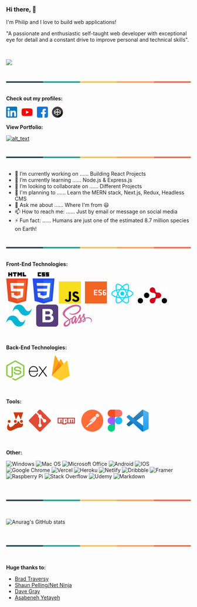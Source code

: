 ### Hi there, 👋

I'm Philip and I love to build web applications! 

"A passionate and enthusiastic self-taught web developer with exceptional eye for detail and a constant drive to improve personal and technical skills".

&nbsp;

![](https://komarev.com/ghpvc/?username=philipHinch&style=for-the-badge&color=blueviolet)

&nbsp;
![This is an image](https://raw.githubusercontent.com/philipHinch/underline/main/underline.png)
&nbsp;

**Check out my profiles:**

[<img src="/assets/linkedin.png" width="30" title="LinkedIn">](https://www.linkedin.com/in/philip-hinchsliff/) &nbsp; [<img src="/assets/youtube.png" width="30" title="YouTube">](https://www.youtube.com/channel/UCjHdpf8Osw8L3yqh67-4YVg) &nbsp; [<img src="/assets/facebook.png" width="30" title="Facebook">](https://www.facebook.com/philiphinchsliff/) &nbsp; [<img src="/assets/codepen.png" width="30" title="Codepen">](https://codepen.io/neo90sr)

**View Portfolio:**

[<img alt="alt_text" width="120px" src="https://raw.githubusercontent.com/philipHinch/modern-portfolio/main/src/assets/previews/modern_portfolio_wide.png" />](https://philiphinchsliff.vercel.app/)

&nbsp;
![This is an image](https://raw.githubusercontent.com/philipHinch/underline/main/underline.png)
&nbsp;

- 🔭 I’m currently working on ...... Building React Projects
- 🌱 I’m currently learning ...... Node.js & Express.js
- 👯 I’m looking to collaborate on ...... Different Projects
- 🔨 I'm planning to ...... Learn the MERN stack, Next.js, Redux, Headless CMS
- 💬 Ask me about ...... Where I'm from :smiley:
- 📫 How to reach me: ...... Just by email or message on social media 
- ⚡ Fun fact: ...... Humans are just one of the estimated 8.7 million species on Earth!

&nbsp;
![This is an image](https://raw.githubusercontent.com/philipHinch/underline/main/underline.png)
&nbsp;


**Front-End Technologies:**
<div>
<img src="/assets/htmllogo.svg" width="60" title="HTML 5"> &nbsp; <img src="/assets/csslogo.svg" width="60" title="CSS 3"> &nbsp; <img src="/assets/jslogo.svg" width="60" title="JavaScript"> &nbsp; <img src="/assets/es6logo.svg" width="60" title="ES6+"> &nbsp; <img src="/assets/react.svg" width="60" title="React"> &nbsp; <img src="/assets/reactrouter.svg" width="80" title="React Router 6"> &nbsp; <img src="/assets/tailwind.svg" width="70" height="60" title="Tailwind CSS"> &nbsp; <img src="/assets/bootstraplogo.svg" width="60" title="Bootstrap 5"> &nbsp; <img src="/assets/sasslogo.svg" width="80" title="Sass">
 </div>
 
 &nbsp;

**Back-End Technologies:**
<div>
<img src="/assets/node.svg" width="50" title="Node"> &nbsp; <img src="/assets/express.svg" width="50" title="Express"> &nbsp; <img src="/assets/firebase.svg" width="50" title="Firebase"> 
</div>

&nbsp;

**Tools:**
<div>
<img src="/assets/jestlogo.svg" width="50" title="Jest"> &nbsp; <img src="/assets/gitlogo.png" width="60" title="Git"> &nbsp; <img src="/assets/npmicon.svg" width="60" title="npm"> &nbsp; <img src="/assets/postman.svg" width="60" title="Postman"> &nbsp; <img src="/assets/figmalogo.svg" width="40" title="Figma"> &nbsp; <img src="/assets/vscodelogo.svg" width="60" title="VS Code"> 
</div>

&nbsp;

**Other:**
<br>

![Windows](https://img.shields.io/badge/Windows-0078D6?style=for-the-badge&logo=windows&logoColor=white) 	![Mac OS](https://img.shields.io/badge/mac%20os-000000?style=for-the-badge&logo=macos&logoColor=F0F0F0) ![Microsoft Office](https://img.shields.io/badge/Microsoft_Office-D83B01?style=for-the-badge&logo=microsoft-office&logoColor=white) ![Android](https://img.shields.io/badge/Android-3DDC84?style=for-the-badge&logo=android&logoColor=white) ![IOS](https://img.shields.io/badge/iOS-000000?style=for-the-badge&logo=ios&logoColor=white)	![Google Chrome](https://img.shields.io/badge/Google%20Chrome-4285F4?style=for-the-badge&logo=GoogleChrome&logoColor=white) ![Vercel](https://img.shields.io/badge/vercel-%23000000.svg?style=for-the-badge&logo=vercel&logoColor=white) 	![Heroku](https://img.shields.io/badge/heroku-%23430098.svg?style=for-the-badge&logo=heroku&logoColor=white) 	![Netlify](https://img.shields.io/badge/netlify-%23000000.svg?style=for-the-badge&logo=netlify&logoColor=#00C7B7) ![Dribbble](https://img.shields.io/badge/Dribbble-EA4C89?style=for-the-badge&logo=dribbble&logoColor=white) ![Framer](https://img.shields.io/badge/Framer-black?style=for-the-badge&logo=framer&logoColor=blue) ![Raspberry Pi](https://img.shields.io/badge/-RaspberryPi-C51A4A?style=for-the-badge&logo=Raspberry-Pi) ![Stack Overflow](https://img.shields.io/badge/-Stackoverflow-FE7A16?style=for-the-badge&logo=stack-overflow&logoColor=white) ![Udemy](https://img.shields.io/badge/Udemy-A435F0?style=for-the-badge&logo=Udemy&logoColor=white) ![Markdown](https://img.shields.io/badge/markdown-%23000000.svg?style=for-the-badge&logo=markdown&logoColor=white)

&nbsp;

![This is an image](https://raw.githubusercontent.com/philipHinch/underline/main/underline.png)

&nbsp;

![Anurag's GitHub stats](https://github-readme-stats.vercel.app/api?username=philipHinch&show_icons=true&theme=tokyonight)

&nbsp;

![This is an image](https://raw.githubusercontent.com/philipHinch/underline/main/underline.png)

&nbsp;

**Huge thanks to:**

- [Brad Traversy](https://github.com/bradtraversy) 
- [Shaun Pelling/Net Ninja](https://github.com/iamshaunjp) 
- [Dave Gray](https://github.com/gitdagray) 
- [Asabeneh Yetayeh](https://github.com/Asabeneh)






